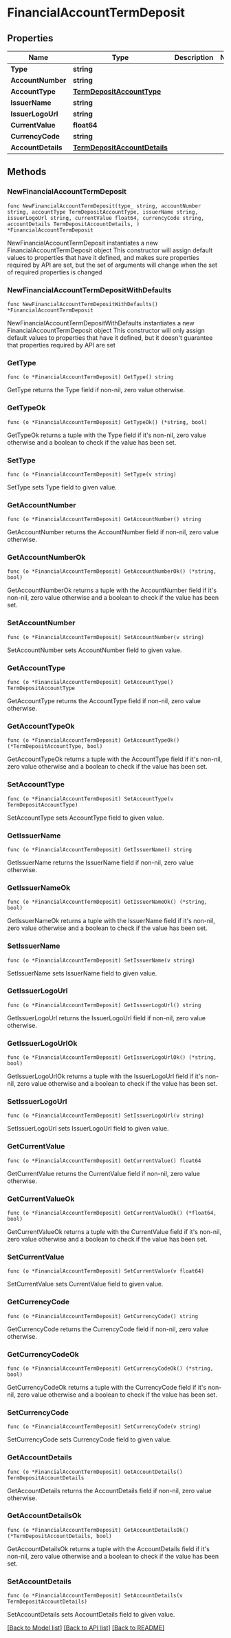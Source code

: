 # FinancialAccountTermDeposit

## Properties

Name | Type | Description | Notes
------------ | ------------- | ------------- | -------------
**Type** | **string** |  | 
**AccountNumber** | **string** |  | 
**AccountType** | [**TermDepositAccountType**](TermDepositAccountType.md) |  | 
**IssuerName** | **string** |  | 
**IssuerLogoUrl** | **string** |  | 
**CurrentValue** | **float64** |  | 
**CurrencyCode** | **string** |  | 
**AccountDetails** | [**TermDepositAccountDetails**](TermDepositAccountDetails.md) |  | 

## Methods

### NewFinancialAccountTermDeposit

`func NewFinancialAccountTermDeposit(type_ string, accountNumber string, accountType TermDepositAccountType, issuerName string, issuerLogoUrl string, currentValue float64, currencyCode string, accountDetails TermDepositAccountDetails, ) *FinancialAccountTermDeposit`

NewFinancialAccountTermDeposit instantiates a new FinancialAccountTermDeposit object
This constructor will assign default values to properties that have it defined,
and makes sure properties required by API are set, but the set of arguments
will change when the set of required properties is changed

### NewFinancialAccountTermDepositWithDefaults

`func NewFinancialAccountTermDepositWithDefaults() *FinancialAccountTermDeposit`

NewFinancialAccountTermDepositWithDefaults instantiates a new FinancialAccountTermDeposit object
This constructor will only assign default values to properties that have it defined,
but it doesn't guarantee that properties required by API are set

### GetType

`func (o *FinancialAccountTermDeposit) GetType() string`

GetType returns the Type field if non-nil, zero value otherwise.

### GetTypeOk

`func (o *FinancialAccountTermDeposit) GetTypeOk() (*string, bool)`

GetTypeOk returns a tuple with the Type field if it's non-nil, zero value otherwise
and a boolean to check if the value has been set.

### SetType

`func (o *FinancialAccountTermDeposit) SetType(v string)`

SetType sets Type field to given value.


### GetAccountNumber

`func (o *FinancialAccountTermDeposit) GetAccountNumber() string`

GetAccountNumber returns the AccountNumber field if non-nil, zero value otherwise.

### GetAccountNumberOk

`func (o *FinancialAccountTermDeposit) GetAccountNumberOk() (*string, bool)`

GetAccountNumberOk returns a tuple with the AccountNumber field if it's non-nil, zero value otherwise
and a boolean to check if the value has been set.

### SetAccountNumber

`func (o *FinancialAccountTermDeposit) SetAccountNumber(v string)`

SetAccountNumber sets AccountNumber field to given value.


### GetAccountType

`func (o *FinancialAccountTermDeposit) GetAccountType() TermDepositAccountType`

GetAccountType returns the AccountType field if non-nil, zero value otherwise.

### GetAccountTypeOk

`func (o *FinancialAccountTermDeposit) GetAccountTypeOk() (*TermDepositAccountType, bool)`

GetAccountTypeOk returns a tuple with the AccountType field if it's non-nil, zero value otherwise
and a boolean to check if the value has been set.

### SetAccountType

`func (o *FinancialAccountTermDeposit) SetAccountType(v TermDepositAccountType)`

SetAccountType sets AccountType field to given value.


### GetIssuerName

`func (o *FinancialAccountTermDeposit) GetIssuerName() string`

GetIssuerName returns the IssuerName field if non-nil, zero value otherwise.

### GetIssuerNameOk

`func (o *FinancialAccountTermDeposit) GetIssuerNameOk() (*string, bool)`

GetIssuerNameOk returns a tuple with the IssuerName field if it's non-nil, zero value otherwise
and a boolean to check if the value has been set.

### SetIssuerName

`func (o *FinancialAccountTermDeposit) SetIssuerName(v string)`

SetIssuerName sets IssuerName field to given value.


### GetIssuerLogoUrl

`func (o *FinancialAccountTermDeposit) GetIssuerLogoUrl() string`

GetIssuerLogoUrl returns the IssuerLogoUrl field if non-nil, zero value otherwise.

### GetIssuerLogoUrlOk

`func (o *FinancialAccountTermDeposit) GetIssuerLogoUrlOk() (*string, bool)`

GetIssuerLogoUrlOk returns a tuple with the IssuerLogoUrl field if it's non-nil, zero value otherwise
and a boolean to check if the value has been set.

### SetIssuerLogoUrl

`func (o *FinancialAccountTermDeposit) SetIssuerLogoUrl(v string)`

SetIssuerLogoUrl sets IssuerLogoUrl field to given value.


### GetCurrentValue

`func (o *FinancialAccountTermDeposit) GetCurrentValue() float64`

GetCurrentValue returns the CurrentValue field if non-nil, zero value otherwise.

### GetCurrentValueOk

`func (o *FinancialAccountTermDeposit) GetCurrentValueOk() (*float64, bool)`

GetCurrentValueOk returns a tuple with the CurrentValue field if it's non-nil, zero value otherwise
and a boolean to check if the value has been set.

### SetCurrentValue

`func (o *FinancialAccountTermDeposit) SetCurrentValue(v float64)`

SetCurrentValue sets CurrentValue field to given value.


### GetCurrencyCode

`func (o *FinancialAccountTermDeposit) GetCurrencyCode() string`

GetCurrencyCode returns the CurrencyCode field if non-nil, zero value otherwise.

### GetCurrencyCodeOk

`func (o *FinancialAccountTermDeposit) GetCurrencyCodeOk() (*string, bool)`

GetCurrencyCodeOk returns a tuple with the CurrencyCode field if it's non-nil, zero value otherwise
and a boolean to check if the value has been set.

### SetCurrencyCode

`func (o *FinancialAccountTermDeposit) SetCurrencyCode(v string)`

SetCurrencyCode sets CurrencyCode field to given value.


### GetAccountDetails

`func (o *FinancialAccountTermDeposit) GetAccountDetails() TermDepositAccountDetails`

GetAccountDetails returns the AccountDetails field if non-nil, zero value otherwise.

### GetAccountDetailsOk

`func (o *FinancialAccountTermDeposit) GetAccountDetailsOk() (*TermDepositAccountDetails, bool)`

GetAccountDetailsOk returns a tuple with the AccountDetails field if it's non-nil, zero value otherwise
and a boolean to check if the value has been set.

### SetAccountDetails

`func (o *FinancialAccountTermDeposit) SetAccountDetails(v TermDepositAccountDetails)`

SetAccountDetails sets AccountDetails field to given value.



[[Back to Model list]](../README.md#documentation-for-models) [[Back to API list]](../README.md#documentation-for-api-endpoints) [[Back to README]](../README.md)


